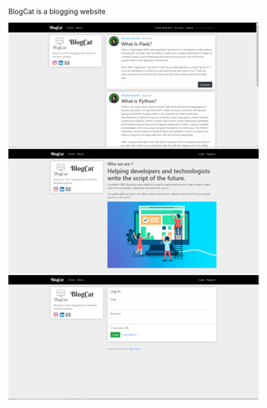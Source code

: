 BlogCat is a blogging website

<img src="Screenshots/home.PNG">

<img src="Screenshots/about.PNG">

<img src="Screenshots/login.PNG">

